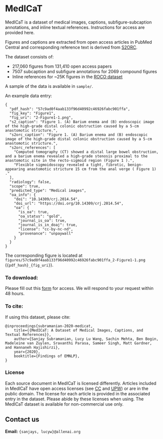 # MedICaT
MedICaT is a dataset of medical images, captions, subfigure-subcaption annotations, and inline textual references. Instructions for access are provided here.

Figures and captions are extracted from open access articles in PubMed Central and corresponding reference text is derived from [S2ORC](https://github.com/allenai/s2orc).

The dataset consists of:
* 217,060 figures from 131,410 open access papers
* 7507 subcaption and subfigure annotations for 2069 compound figures
* Inline references for ~25K figures in the [ROCO dataset](https://github.com/razorx89/roco-dataset)

A sample of the data is available in `sample/`.

An example data entry:

```
{
  "pdf_hash": "57c9ad0f4aab133f96d40992c46926fabc901ffa",
  "fig_key": "Figure1",
  "fig_uri": "2-Figure1-1.png",
  "s2_caption": "Figure 1. (A) Barium enema and (B) endoscopic image of the high-grade distal colonic obstruction caused by a 5-cm anastomotic stricture.",
  "s2orc_caption": "Figure 1. (A) Barium enema and (B) endoscopic image of the high-grade distal colonic obstruction caused by a 5-cm anastomotic stricture.",
  "s2orc_references": [
    "Computed tomography (CT) showed a distal large bowel obstruction, and a barium enema revealed a high-grade stenosis proximal to the anastomotic site in the recto-sigmoid region (Figure 1 ).",
    "Flexible sigmoidoscopy revealed a tight, fibrotic, benign-appearing anastomotic stricture 15 cm from the anal verge ( Figure 1) ."
  ],
  "radiology": false,
  "scope": true,
  "predicted_type": "Medical images",
  "oa_info": {
    "doi": "10.14309/crj.2014.54",
    "doi_url": "https://doi.org/10.14309/crj.2014.54",
    "oa": {
      "is_oa": true,
      "oa_status": "gold",
      "journal_is_oa": true,
      "journal_is_in_doaj": true,
      "license": "cc-by-nc-nd",
      "provenance": "unpaywall"
    }
  }
}
```

The corresponding figure is located at `figures/57c9ad0f4aab133f96d40992c46926fabc901ffa_2-Figure1-1.png` (`{pdf_hash}_{fig_uri}`).

### To download:

Please fill out this [form](https://docs.google.com/forms/d/e/1FAIpQLSdB6w2HHNtD-v6SJr3wFMQl8WxR-wigrfVJPvqI-RR50miI7w/viewform) for access. We will respond to your request within 48 hours.

### To cite:

If using this dataset, please cite:

```
@inproceedings{subramanian-2020-medicat,
    title={{MedICaT: A Dataset of Medical Images, Captions, and Textual References}},
    author={Sanjay Subramanian, Lucy Lu Wang, Sachin Mehta, Ben Bogin, Madeleine van Zuylen, Sravanthi Parasa, Sameer Singh, Matt Gardner, and Hannaneh Hajishirzi},
    year={2020},
    booktitle={Findings of EMNLP},
}
```

### License

Each source document in MedICaT is licensed differently. Articles included in MedICaT have open access licenses (see [CC](https://creativecommons.org/licenses/) and [UPW](https://support.unpaywall.org/support/solutions/folders/44000384007)) or are in the public domain. The license for each article is provided in the associated entry in the dataset. Please abide by these licenses when using. The MedICaT dataset is available for non-commercial use only.

## Contact us

**Email:** `{sanjays, lucyw}@allenai.org`

